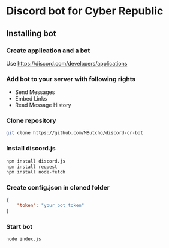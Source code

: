 # Discord bot for Cyber Republic

## Installing bot

### Create application and a bot
Use https://discord.com/developers/applications

### Add bot to your server with following rights
+ Send Messages
+ Embed Links
+ Read Message History

### Clone repository
```bash
git clone https://github.com/MButcho/discord-cr-bot
```

### Install discord.js
```bash
npm install discord.js
npm install request
npm install node-fetch
```

### Create config.json in cloned folder
```json
{
	"token": "your_bot_token"
}
```

### Start bot
```bash
node index.js
```